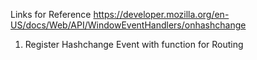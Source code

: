 Links for Reference
https://developer.mozilla.org/en-US/docs/Web/API/WindowEventHandlers/onhashchange


1. Register Hashchange Event with function for Routing







